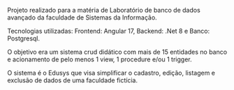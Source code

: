 Projeto realizado para a matéria de Laboratório de banco de dados avançado da faculdade de Sistemas da Informação.

Tecnologias utilizadas: Frontend: Angular 17, Backend: .Net 8 e Banco: Postgresql.

O objetivo era um sistema crud didático com mais de 15 entidades no banco e acionamento de pelo menos 1 view, 1 procedure e/ou 1 trigger.

O sistema é o Edusys que visa simplificar o cadastro, edição, listagem e exclusão de dados de uma faculdade fictícia.
